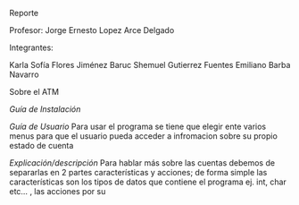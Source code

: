 Reporte


Profesor: Jorge Ernesto Lopez Arce Delgado

Integrantes:

Karla Sofía Flores Jiménez
Baruc Shemuel Gutierrez Fuentes
Emiliano Barba Navarro


Sobre el ATM


*Guía de Instalación*

*Guía de Usuario*
Para usar el programa se tiene que elegir ente varios menus para que el usuario pueda acceder a infromacion sobre su propio estado de cuenta 

*Explicación/descripción* 
Para hablar más sobre las cuentas debemos de separarlas en 2 partes características y acciones; de forma simple las características son los tipos de datos que contiene el programa ej. int, char etc… , las acciones por su 
